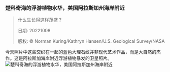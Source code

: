 ### 楚科奇海的浮游植物水华，美国阿拉斯加州海岸附近
> 什么生长得这样茂盛？> > 日期: 20221008> > 版权: © Norman Kuring/Kathryn Hansen/U.S. Geological Survey/NASA
   
 今天照片中这些交织在一起的蓝色大理石纹并非现代艺术作品，而是大自然的杰作。这是阿拉斯加海岸附近浮游植物暴发的卫星照片。
![楚科奇海的浮游植物水华，美国阿拉斯加州海岸附近](https://s.cn.bing.net/th?id=OHR.ChukchiSea_ZH-CN7218471261_1920x1080.jpg&rf=LaDigue_1920x1080.jpg)